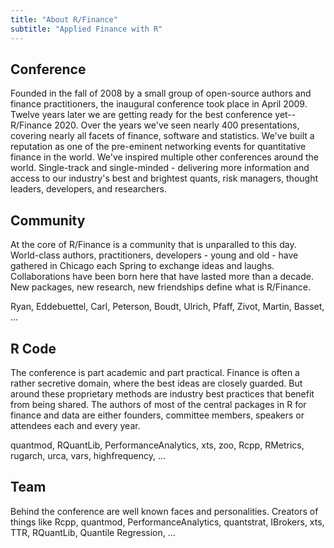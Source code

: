 ```yaml
---
title: "About R/Finance"
subtitle: "Applied Finance with R"
---
```


## Conference

Founded in the fall of 2008 by a small group of open-source authors and
finance practitioners, the inaugural conference took place in April 2009.
Twelve years later we are getting ready for the best conference yet--
R/Finance 2020. Over the years we've seen nearly 400 presentations, covering
nearly all facets of finance, software and statistics. We've built a
reputation as one of the pre-eminent networking events for quantitative
finance in the world. We've inspired multiple other conferences around the
world. Single-track and single-minded - delivering more information and
access to our industry's best and brightest quants, risk managers, thought
leaders, developers, and researchers. 

## Community

At the core of R/Finance is a community that is unparalled to this day.
World-class authors, practitioners, developers - young and old - have
gathered in Chicago each Spring to exchange ideas and laughs. Collaborations
have been born here that have lasted more than a decade. New packages, new
research, new friendships define what is R/Finance.

Ryan, Eddebuettel, Carl, Peterson, Boudt, Ulrich, Pfaff, Zivot, Martin, Basset, ...

## R Code

The conference is part academic and part practical. Finance is often a rather
secretive domain, where the best ideas are closely guarded. But around these
proprietary methods are industry best practices that benefit from being shared.
The authors of most of the central packages in R for finance and data are
either founders, committee members, speakers or attendees each and every year.

quantmod, RQuantLib, PerformanceAnalytics, xts, zoo, Rcpp, RMetrics, rugarch,
urca, vars, highfrequency, ...

## Team

Behind the conference are well known faces and personalities. Creators of
things like Rcpp, quantmod, PerformanceAnalytics, quantstrat, IBrokers,
xts, TTR, RQuantLib, Quantile Regression, ...
